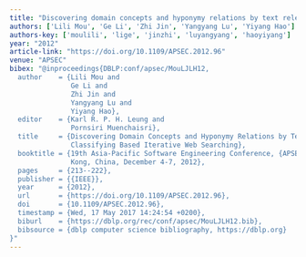 ```yaml
---
title: "Discovering domain concepts and hyponymy relations by text relevance classifying based iterative web searching"
authors: ['Lili Mou', 'Ge Li', 'Zhi Jin', 'Yangyang Lu', 'Yiyang Hao']
authors-key: ['moulili', 'lige', 'jinzhi', 'luyangyang', 'haoyiyang']
year: "2012"
article-link: "https://doi.org/10.1109/APSEC.2012.96"
venue: "APSEC"
bibex: "@inproceedings{DBLP:conf/apsec/MouLJLH12,
  author    = {Lili Mou and
               Ge Li and
               Zhi Jin and
               Yangyang Lu and
               Yiyang Hao},
  editor    = {Karl R. P. H. Leung and
               Pornsiri Muenchaisri},
  title     = {Discovering Domain Concepts and Hyponymy Relations by Text Relevance
               Classifying Based Iterative Web Searching},
  booktitle = {19th Asia-Pacific Software Engineering Conference, {APSEC} 2012, Hong
               Kong, China, December 4-7, 2012},
  pages     = {213--222},
  publisher = {{IEEE}},
  year      = {2012},
  url       = {https://doi.org/10.1109/APSEC.2012.96},
  doi       = {10.1109/APSEC.2012.96},
  timestamp = {Wed, 17 May 2017 14:24:54 +0200},
  biburl    = {https://dblp.org/rec/conf/apsec/MouLJLH12.bib},
  bibsource = {dblp computer science bibliography, https://dblp.org}
}"
---
```


